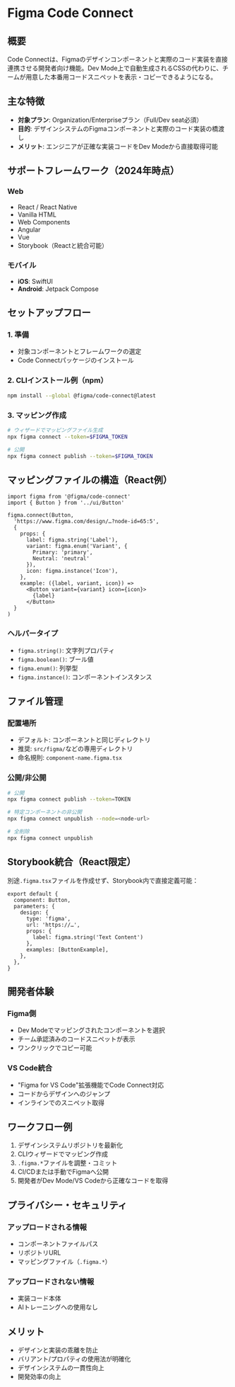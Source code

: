 # Figma Code Connect

## 概要
Code Connectは、Figmaのデザインコンポーネントと実際のコード実装を直接連携させる開発者向け機能。Dev Mode上で自動生成されるCSSの代わりに、チームが用意した本番用コードスニペットを表示・コピーできるようになる。

## 主な特徴
- **対象プラン**: Organization/Enterpriseプラン（Full/Dev seat必須）
- **目的**: デザインシステムのFigmaコンポーネントと実際のコード実装の橋渡し
- **メリット**: エンジニアが正確な実装コードをDev Modeから直接取得可能

## サポートフレームワーク（2024年時点）

### Web
- React / React Native
- Vanilla HTML
- Web Components
- Angular
- Vue
- Storybook（Reactと統合可能）

### モバイル
- **iOS**: SwiftUI
- **Android**: Jetpack Compose

## セットアップフロー

### 1. 準備
- 対象コンポーネントとフレームワークの選定
- Code Connectパッケージのインストール

### 2. CLIインストール例（npm）
```bash
npm install --global @figma/code-connect@latest
```

### 3. マッピング作成
```bash
# ウィザードでマッピングファイル生成
npx figma connect --token=$FIGMA_TOKEN

# 公開
npx figma connect publish --token=$FIGMA_TOKEN
```

## マッピングファイルの構造（React例）

```tsx
import figma from '@figma/code-connect'
import { Button } from '../ui/Button'

figma.connect(Button,
  'https://www.figma.com/design/…?node-id=65:5',
  {
    props: {
      label: figma.string('Label'),
      variant: figma.enum('Variant', {
        Primary: 'primary',
        Neutral: 'neutral'
      }),
      icon: figma.instance('Icon'),
    },
    example: ({label, variant, icon}) =>
      <Button variant={variant} icon={icon}>
        {label}
      </Button>
  }
)
```

### ヘルパータイプ
- `figma.string()`: 文字列プロパティ
- `figma.boolean()`: ブール値
- `figma.enum()`: 列挙型
- `figma.instance()`: コンポーネントインスタンス

## ファイル管理

### 配置場所
- デフォルト: コンポーネントと同じディレクトリ
- 推奨: `src/figma/`などの専用ディレクトリ
- 命名規則: `component-name.figma.tsx`

### 公開/非公開
```bash
# 公開
npx figma connect publish --token=TOKEN

# 特定コンポーネントの非公開
npx figma connect unpublish --node=<node-url>

# 全削除
npx figma connect unpublish
```

## Storybook統合（React限定）

別途`.figma.tsx`ファイルを作成せず、Storybook内で直接定義可能：

```tsx
export default {
  component: Button,
  parameters: {
    design: {
      type: 'figma',
      url: 'https://…',
      props: { 
        label: figma.string('Text Content') 
      },
      examples: [ButtonExample],
    },
  },
}
```

## 開発者体験

### Figma側
- Dev Modeでマッピングされたコンポーネントを選択
- チーム承認済みのコードスニペットが表示
- ワンクリックでコピー可能

### VS Code統合
- "Figma for VS Code"拡張機能でCode Connect対応
- コードからデザインへのジャンプ
- インラインでのスニペット取得

## ワークフロー例

1. デザインシステムリポジトリを最新化
2. CLIウィザードでマッピング作成
3. `.figma.*`ファイルを調整・コミット
4. CI/CDまたは手動でFigmaへ公開
5. 開発者がDev Mode/VS Codeから正確なコードを取得

## プライバシー・セキュリティ

### アップロードされる情報
- コンポーネントファイルパス
- リポジトリURL
- マッピングファイル（`.figma.*`）

### アップロードされない情報
- 実装コード本体
- AIトレーニングへの使用なし

## メリット
- デザインと実装の乖離を防止
- バリアント/プロパティの使用法が明確化
- デザインシステムの一貫性向上
- 開発効率の向上